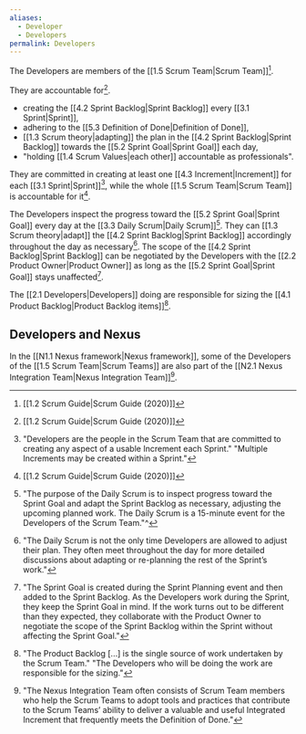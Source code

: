 ```yaml
---
aliases:
  - Developer
  - Developers
permalink: Developers
---
```

The Developers are members of the [[1.5 Scrum Team|Scrum Team]][^scrum-guide-2020].

They are accountable for[^scrum-guide-2020].
- creating the [[4.2 Sprint Backlog|Sprint Backlog]] every [[3.1 Sprint|Sprint]],
- adhering to the [[5.3 Definition of Done|Definition of Done]], 
- [[1.3 Scrum theory|adapting]] the plan in the [[4.2 Sprint Backlog|Sprint Backlog]] towards the [[5.2 Sprint Goal|Sprint Goal]] each day,
- "holding [[1.4 Scrum Values|each other]] accountable as professionals".

They are committed in creating at least one [[4.3 Increment|Increment]] for each [[3.1 Sprint|Sprint]][^multiple-increments], while the whole [[1.5 Scrum Team|Scrum Team]] is accountable for it[^scrum-guide-2020].

[^multiple-increments]: "Developers are the people in the Scrum Team that are committed to creating any aspect of a usable Increment each Sprint." "Multiple Increments may be created within a Sprint."[^scrum-guide-2020]
[^increment-sprint-accountability]: "The entire Scrum Team is accountable for creating a valuable, useful Increment every Sprint."[^scrum-guide-2020]

The Developers inspect the progress toward the [[5.2 Sprint Goal|Sprint Goal]] every day at the [[3.3 Daily Scrum|Daily Scrum]][^sprint-goal-daily-scrum]. They can [[1.3 Scrum theory|adapt]] the [[4.2 Sprint Backlog|Sprint Backlog]] accordingly throughout the day as necessary[^backlog-update-multiple-times]. The scope of the [[4.2 Sprint Backlog|Sprint Backlog]] can be negotiated by the Developers with the [[2.2 Product Owner|Product Owner]] as long as the [[5.2 Sprint Goal|Sprint Goal]] stays unaffected[^negotiate-scope-po].

[^sprint-goal-daily-scrum]: "The purpose of the Daily Scrum is to inspect progress toward the Sprint Goal and adapt the Sprint Backlog as necessary, adjusting the upcoming planned work. The Daily Scrum is a 15-minute event for the Developers of the Scrum Team."^[^scrum-guide-2020]
[^backlog-update-multiple-times]: "The Daily Scrum is not the only time Developers are allowed to adjust their plan. They often meet throughout the day for more detailed discussions about adapting or re-planning the rest of the Sprint’s work."[^scrum-guide-2020]
[^negotiate-scope-po]: "The Sprint Goal is created during the Sprint Planning event and then added to the Sprint Backlog. As the Developers work during the Sprint, they keep the Sprint Goal in mind. If the work turns out to be different than they expected, they collaborate with the Product Owner to negotiate the scope of the Sprint Backlog within the Sprint without affecting the Sprint Goal."[^scrum-guide-2020]

The [[2.1 Developers|Developers]] doing are responsible for sizing the [[4.1 Product Backlog|Product Backlog items]][^developers-responsible-sizing].

[^developers-responsible-sizing]: "The Product Backlog \[...\] is the single source of work undertaken by the Scrum Team." "The Developers who will be doing the work are responsible for the sizing."[^scrum-guide-2020]

[^scrum-guide-2020]: [[1.2 Scrum Guide|Scrum Guide (2020)]]

## Developers and Nexus

In the [[N1.1 Nexus framework|Nexus framework]], some of the Developers of the [[1.5 Scrum Team|Scrum Teams]] are also part of the [[N2.1 Nexus Integration Team|Nexus Integration Team]][^nexus-developers].

[^nexus-developers]: "The Nexus Integration Team often consists of Scrum Team members who help the Scrum Teams to adopt tools and practices that contribute to the Scrum Teams’ ability to deliver a valuable and useful Integrated Increment that frequently meets the Definition of Done."[^nexus-guide-2021]

[^nexus-guide-2021]: [[N1.2 Nexus Guide|Nexus Guide (2021)]]
